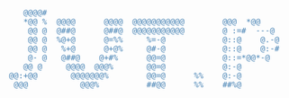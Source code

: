 <pre style="color: steelblue;">
     @@@@#                                                                         
     *@@ %  @@@@      @@@@  @@@@@@@@@@@        @@@  *@@      @= .@     * .#       
      @@ @  @##@      @##@  @@@@@@@@@@@        @ :=#  ---@    #+-@     --@         
      @@ @  %@+@      @=%%     %=-@            @::@    @.-@    %--@   --@          
      @@ @   %+@      @+@%     @#-@            @::@    @:-#      ---@--@           
      @- @   @##@    @+#%      @@=@            @::=*@@*-@          *.:@            
     @@ @     @@@@  @@@%       @@=@            @:-@                -:@              
  @@:+@@       @@@@@@@%        @@=@      %%    @:-@               --@               
   @@@           @@@%          ##@@      %%    ##%@             @@=@                
</pre>